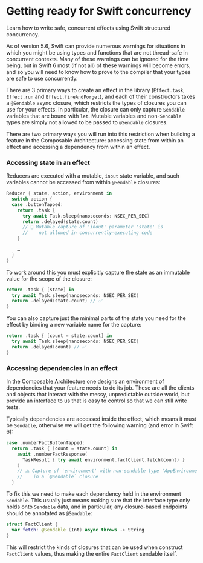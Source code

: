 # Getting ready for Swift concurrency

Learn how to write safe, concurrent effects using Swift structured concurrency.

As of version 5.6, Swift can provide numerous warnings for situations in which you might be using types and functions that are not thread-safe in concurrent contexts. Many of these warnings can be ignored for the time being, but in Swift 6 most (if not all) of these warnings will become errors, and so you will need to know how to prove to the compiler that your types are safe to use concurrently.

There are 3 primary ways to create an effect in the library (`Effect.task`, `Effect.run` and `Effect.fireAndForget`), and each of their constructors takes a `@Sendable` async closure, which restricts the types of closures you can use for your effects. In particular, the closure can only capture `Sendable` variables that are bound with `let`. Mutable variables and non-`Sendable` types are simply not allowed to be passed to `@Sendable` closures.

There are two primary ways you will run into this restriction when building a feature in the Composable Architecture: accessing state from within an effect and accessing a dependency from within an effect.

### Accessing state in an effect

Reducers are executed with a mutable, `inout` state variable, and such variables cannot be accessed from within `@Sendable` closures:

```swift
Reducer { state, action, environment in 
  switch action {
  case .buttonTapped:
    return .task {
      try await Task.sleep(nanoseconds: NSEC_PER_SEC)
      return .delayed(state.count) 
      // 🛑 Mutable capture of 'inout' parameter 'state' is 
      //    not allowed in concurrently-executing code
    }

    …
  }
}
```

To work around this you must explicitly capture the state as an immutable value for the scope of the closure:

```swift
return .task { [state] in 
  try await Task.sleep(nanoseconds: NSEC_PER_SEC)
  return .delayed(state.count) // ✅
}
```

You can also capture just the minimal parts of the state you need for the effect by binding a new variable name for the capture:

```swift
return .task { [count = state.count] in 
  try await Task.sleep(nanoseconds: NSEC_PER_SEC)
  return .delayed(count) // ✅
}
```

### Accessing dependencies in an effect

In the Composable Architecture one designs an environment of dependencies that your feature needs to do its job. These are all the clients and objects that interact with the messy, unpredictable outside world, but provide an interface to us that is easy to control so that we can still write tests.

Typically dependencies are accessed inside the effect, which means it must be `Sendable`, otherwise we will get the following warning (and error in Swift 6):

```swift
case .numberFactButtonTapped:
  return .task { [count = state.count] in
    await .numberFactResponse(
      TaskResult { try await environment.factClient.fetch(count) }
    )
    // ⚠️ Capture of 'environment' with non-sendable type 'AppEnvironment' 
    //    in a `@Sendable` closure
  }
```

To fix this we need to make each dependency held in the environment `Sendable`. This usually just means making sure that the interface type only holds onto `Sendable` data, and in particular, any closure-based endpoints should be annotated as `@Sendable`:

```swift
struct FactClient {
  var fetch: @Sendable (Int) async throws -> String
}
```

This will restrict the kinds of closures that can be used when construct `FactClient` values, thus making the entire `FactClient` sendable itself.
